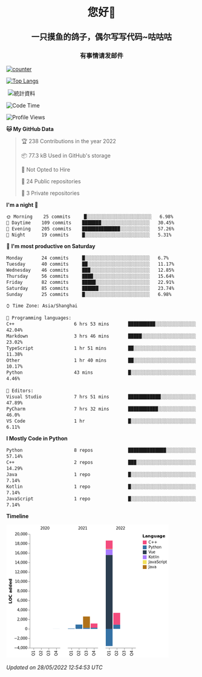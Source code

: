 

<!--
**kitUIN/kitUIN** is a ✨ _special_ ✨ repository because its `README.md` (this file) appears on your GitHub profile.

Here are some ideas to get you started:

- 🔭 I’m currently working on ...
- 🌱 I’m currently learning ...
- 👯 I’m looking to collaborate on ...
- 🤔 I’m looking for help with ...
- 💬 Ask me about ...
- 📫 How to reach me: ...
- 😄 Pronouns: ...
- ⚡ Fun fact: ...
-->
<h1 align="center">您好👋</h1>
<h2 align="center">一只摸鱼的鸽子，偶尔写写代码~咕咕咕</h2>
<h3 align="center">有事情请发邮件</h3>

[![counter](https://count.getloli.com/get/@KitUIN?theme=rule34)](https://count.getloli.com/)

[![Top Langs](https://github-readme-stats.vercel.app/api/top-langs/?username=kitUIN&show_icons=true&theme=gruvbox&locale=cn&layout=compact)](https://github.com/anuraghazra/github-readme-stats)

<p>&nbsp;<img align="center" src="https://github-readme-stats.vercel.app/api?username=kitUIN&show_icons=true&theme=gruvbox&locale=cn" alt="統計資料" /></p>


<!--START_SECTION:waka-->
![Code Time](http://img.shields.io/badge/Code%20Time-528%20hrs%2055%20mins-blue)

![Profile Views](http://img.shields.io/badge/Profile%20Views-13-blue)

**🐱 My GitHub Data** 

> 🏆 238 Contributions in the year 2022
 > 
> 📦 77.3 kB Used in GitHub's storage 
 > 
> 🚫 Not Opted to Hire
 > 
> 📜 24 Public repositories 
 > 
> 🔑 3 Private repositories  
 > 
**I'm a night 🦉** 

```text
🌞 Morning    25 commits     █░░░░░░░░░░░░░░░░░░░░░░░░   6.98% 
🌆 Daytime    109 commits    ███████░░░░░░░░░░░░░░░░░░   30.45% 
🌃 Evening    205 commits    ██████████████░░░░░░░░░░░   57.26% 
🌙 Night      19 commits     █░░░░░░░░░░░░░░░░░░░░░░░░   5.31%

```
📅 **I'm most productive on Saturday** 

```text
Monday       24 commits     █░░░░░░░░░░░░░░░░░░░░░░░░   6.7% 
Tuesday      40 commits     ██░░░░░░░░░░░░░░░░░░░░░░░   11.17% 
Wednesday    46 commits     ███░░░░░░░░░░░░░░░░░░░░░░   12.85% 
Thursday     56 commits     ████░░░░░░░░░░░░░░░░░░░░░   15.64% 
Friday       82 commits     █████░░░░░░░░░░░░░░░░░░░░   22.91% 
Saturday     85 commits     ██████░░░░░░░░░░░░░░░░░░░   23.74% 
Sunday       25 commits     █░░░░░░░░░░░░░░░░░░░░░░░░   6.98%

```


```text
⌚︎ Time Zone: Asia/Shanghai

💬 Programming languages: 
C++                      6 hrs 53 mins       ██████████░░░░░░░░░░░░░░░   42.04% 
Markdown                 3 hrs 46 mins       █████░░░░░░░░░░░░░░░░░░░░   23.02% 
TypeScript               1 hr 51 mins        ██░░░░░░░░░░░░░░░░░░░░░░░   11.38% 
Other                    1 hr 40 mins        ██░░░░░░░░░░░░░░░░░░░░░░░   10.17% 
Python                   43 mins             █░░░░░░░░░░░░░░░░░░░░░░░░   4.46%

📝 Editors: 
Visual Studio            7 hrs 51 mins       ████████████░░░░░░░░░░░░░   47.89% 
PyCharm                  7 hrs 32 mins       ███████████░░░░░░░░░░░░░░   46.0% 
VS Code                  1 hr                █░░░░░░░░░░░░░░░░░░░░░░░░   6.11%

```

**I Mostly Code in Python** 

```text
Python                   8 repos             ██████████████░░░░░░░░░░░   57.14% 
C++                      2 repos             ███░░░░░░░░░░░░░░░░░░░░░░   14.29% 
Java                     1 repo              █░░░░░░░░░░░░░░░░░░░░░░░░   7.14% 
Kotlin                   1 repo              █░░░░░░░░░░░░░░░░░░░░░░░░   7.14% 
JavaScript               1 repo              █░░░░░░░░░░░░░░░░░░░░░░░░   7.14%

```


**Timeline**

![Chart not found](https://raw.githubusercontent.com/kitUIN/kitUIN/main/charts/bar_graph.png) 


 *Updated on 28/05/2022 12:54:53 UTC*
<!--END_SECTION:waka-->
